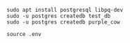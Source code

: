 
    sudo apt install postgresql libpq-dev
    sudo -u postgres createdb test_db
    sudo -u postgres createdb purple_cow

    source .env
